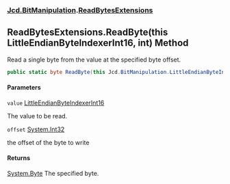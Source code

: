 ### [Jcd.BitManipulation](Jcd.BitManipulation.md 'Jcd.BitManipulation').[ReadBytesExtensions](Jcd.BitManipulation.ReadBytesExtensions.md 'Jcd.BitManipulation.ReadBytesExtensions')

## ReadBytesExtensions.ReadByte(this LittleEndianByteIndexerInt16, int) Method

Read a single byte from the value at the specified byte offset.

```csharp
public static byte ReadByte(this Jcd.BitManipulation.LittleEndianByteIndexerInt16 value, int offset);
```
#### Parameters

<a name='Jcd.BitManipulation.ReadBytesExtensions.ReadByte(thisJcd.BitManipulation.LittleEndianByteIndexerInt16,int).value'></a>

`value` [LittleEndianByteIndexerInt16](Jcd.BitManipulation.LittleEndianByteIndexerInt16.md 'Jcd.BitManipulation.LittleEndianByteIndexerInt16')

The value to be read.

<a name='Jcd.BitManipulation.ReadBytesExtensions.ReadByte(thisJcd.BitManipulation.LittleEndianByteIndexerInt16,int).offset'></a>

`offset` [System.Int32](https://docs.microsoft.com/en-us/dotnet/api/System.Int32 'System.Int32')

the offset of the byte to write

#### Returns
[System.Byte](https://docs.microsoft.com/en-us/dotnet/api/System.Byte 'System.Byte')
The specified byte.
